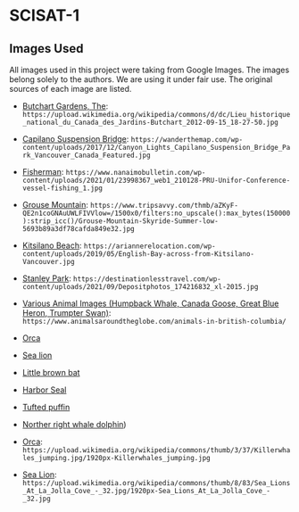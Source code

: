 # SCISAT-1

## Images Used

All images used in this project were taking from Google Images. The images belong solely to the authors. We are using it under fair use. The original sources of each image are listed.

- [Butchart Gardens, The](https://upload.wikimedia.org/wikipedia/commons/d/dc/Lieu_historique_national_du_Canada_des_Jardins-Butchart_2012-09-15_18-27-50.jpg): `https://upload.wikimedia.org/wikipedia/commons/d/dc/Lieu_historique_national_du_Canada_des_Jardins-Butchart_2012-09-15_18-27-50.jpg`
- [Capilano Suspension Bridge](https://wanderthemap.com/wp-content/uploads/2017/12/Canyon_Lights_Capilano_Suspension_Bridge_Park_Vancouver_Canada_Featured.jpg): `https://wanderthemap.com/wp-content/uploads/2017/12/Canyon_Lights_Capilano_Suspension_Bridge_Park_Vancouver_Canada_Featured.jpg`
- [Fisherman](https://www.nanaimobulletin.com/wp-content/uploads/2021/01/23998367_web1_210128-PRU-Unifor-Conference-vessel-fishing_1.jpg): `https://www.nanaimobulletin.com/wp-content/uploads/2021/01/23998367_web1_210128-PRU-Unifor-Conference-vessel-fishing_1.jpg`
- [Grouse Mountain](<https://www.tripsavvy.com/thmb/aZKyF-QE2n1coGNAuUWLFIVVlow=/1500x0/filters:no_upscale():max_bytes(150000):strip_icc()/Grouse-Mountain-Skyride-Summer-low-5693b89a3df78cafda849e32.jpg>): `https://www.tripsavvy.com/thmb/aZKyF-QE2n1coGNAuUWLFIVVlow=/1500x0/filters:no_upscale():max_bytes(150000):strip_icc()/Grouse-Mountain-Skyride-Summer-low-5693b89a3df78cafda849e32.jpg`
- [Kitsilano Beach](https://ariannerelocation.com/wp-content/uploads/2019/05/English-Bay-across-from-Kitsilano-Vancouver.jpg): `https://ariannerelocation.com/wp-content/uploads/2019/05/English-Bay-across-from-Kitsilano-Vancouver.jpg`
- [Stanley Park](https://destinationlesstravel.com/wp-content/uploads/2021/09/Depositphotos_174216832_xl-2015.jpg): `https://destinationlesstravel.com/wp-content/uploads/2021/09/Depositphotos_174216832_xl-2015.jpg`
- [Various Animal Images (Humpback Whale, Canada Goose, Great Blue Heron, Trumpter Swan)](https://www.animalsaroundtheglobe.com/animals-in-british-columbia/): `https://www.animalsaroundtheglobe.com/animals-in-british-columbia/`
- [Orca](https://en.wikipedia.org/wiki/Orca)
- [Sea lion](https://en.wikipedia.org/wiki/California_sea_lion)
- [Little brown bat](https://sierraclub.bc.ca/little-brown-myotis/)
- [Harbor Seal](https://en.wikipedia.org/wiki/Harbor_seal)
- [Tufted puffin](https://ebird.org/species/tufpuf)
- [Norther right whale dolphin](https://en.wikipedia.org/wiki/Northern_right_whale_dolphin))

- [Orca](https://upload.wikimedia.org/wikipedia/commons/thumb/3/37/Killerwhales_jumping.jpg/1920px-Killerwhales_jumping.jpg): `https://upload.wikimedia.org/wikipedia/commons/thumb/3/37/Killerwhales_jumping.jpg/1920px-Killerwhales_jumping.jpg`
- [Sea Lion](https://upload.wikimedia.org/wikipedia/commons/thumb/8/83/Sea_Lions_At_La_Jolla_Cove_-_32.jpg/1920px-Sea_Lions_At_La_Jolla_Cove_-_32.jpg): `https://upload.wikimedia.org/wikipedia/commons/thumb/8/83/Sea_Lions_At_La_Jolla_Cove_-_32.jpg/1920px-Sea_Lions_At_La_Jolla_Cove_-_32.jpg`
